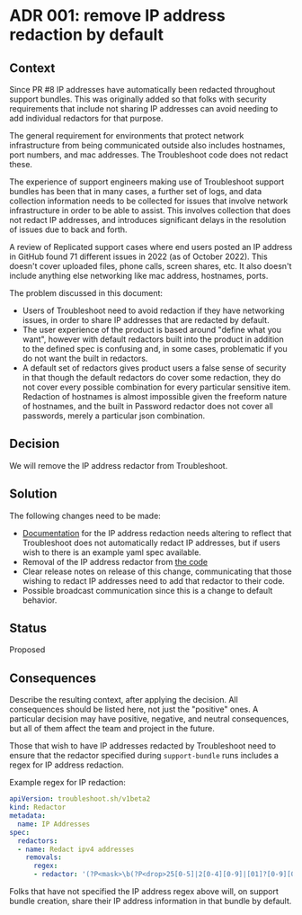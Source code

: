 # ADR 001: remove IP address redaction by default

## Context

Since PR #8 IP addresses have automatically been redacted throughout support bundles.  This was originally
added so that folks with security requirements that include not sharing IP addresses can avoid needing to add
individual redactors for that purpose.

The general requirement for environments that protect network infrastructure from being communicated outside also
includes hostnames, port numbers, and mac addresses.  The Troubleshoot code does not redact these.

The experience of support engineers making use of Troubleshoot support bundles has been that in many cases,
a further set of logs, and data collection information needs to be collected for issues that involve network
infrastructure in order to be able to assist.  This involves collection that does not redact IP addresses, and
introduces significant delays in the resolution of issues due to back and forth.

A review of Replicated support cases where end users posted an IP address in GitHub found 71 different issues
in 2022 (as of October 2022). This doesn't cover uploaded files, phone calls, screen shares, etc. It also
doesn't include anything else networking like mac address, hostnames, ports.

The problem discussed in this document:

* Users of Troubleshoot need to avoid redaction if they have networking issues, in order to share IP addresses
  that are redacted by default.
* The user experience of the product is based around "define what you want", however with default redactors built
  into the product in addition to the defined spec is confusing and, in some cases, problematic if you do not want
  the built in redactors.
* A default set of redactors gives product users a false sense of security in that though the default redactors
  do cover some redaction, they do not cover every possible combination for every particular sensitive item.
  Redaction of hostnames is almost impossible given the freeform nature of hostnames, and the built in Password
  redactor does not cover all passwords, merely a particular json combination.

## Decision

We will remove the IP address redactor from Troubleshoot.

## Solution

The following changes need to be made:

* [Documentation](https://troubleshoot.sh/docs/redact/ip-addresses/) for the IP address redaction needs altering to reflect that Troubleshoot
  does not automatically redact IP addresses, but if users wish to there is an example yaml spec available.
* Removal of the IP address redactor from [the code](https://github.com/replicatedhq/troubleshoot/blob/v0.45.0/pkg/redact/redact.go#L170)
* Clear release notes on release of this change, communicating that those wishing to redact IP addresses need to add that redactor to their code.
* Possible broadcast communication since this is a change to default behavior.

## Status

Proposed

## Consequences

Describe the resulting context, after applying the decision. All consequences should be listed here,
not just the "positive" ones. A particular decision may have positive, negative, and neutral consequences,
but all of them affect the team and project in the future.

Those that wish to have IP addresses redacted by Troubleshoot need to ensure that the redactor specified during `support-bundle` runs includes a
regex for IP address redaction.

Example regex for IP redaction:

```yaml
apiVersion: troubleshoot.sh/v1beta2
kind: Redactor
metadata:
  name: IP Addresses
spec:
  redactors:
  - name: Redact ipv4 addresses
    removals:
      regex:
      - redactor: '(?P<mask>\b(?P<drop>25[0-5]|2[0-4][0-9]|[01]?[0-9][0-9]?)\.(?P<drop>25[0-5]|2[0-4][0-9]|[01]?[0-9][0-9]?)\.(?P<drop>25[0-5]|2[0-4][0-9]|[01]?[0-9][0-9]?)\.(?P<drop>25[0-5]|2[0-4][0-9]|[01]?[0-9][0-9]?)\b)'
```

Folks that have not specified the IP address regex above will, on support bundle creation, share their IP address information in that bundle by default.